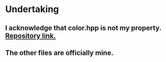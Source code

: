 # Undertaking
## I acknowledge that color.hpp is not my property. [**Repository link.**](https://github.com/aafulei/color-console)
## The other files are officially mine.
